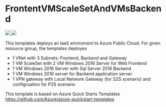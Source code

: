 # FrontentVMScaleSetAndVMsBackend
<a href="https://portal.azure.com/#create/Microsoft.Template/uri/https%3A%2F%2Fraw.githubusercontent.com%2FSoruk%2FAzureRMTemplates%2Fmaster%2FFrontendVMScaleSetAndVMsBackend%2Ftemplate.json" target="_blank">
    <img src="http://azuredeploy.net/deploybutton.png"/>
</a>
<a href="http://armviz.io/#/?load=https%3A%2F%2Fraw.githubusercontent.com%2FSoruk%2FAzureRMTemplates%2Fmaster%2FFrontendVMScaleSetAndVMsBackend%2Ftemplate.json" target="_blank">
    <img src="http://armviz.io/visualizebutton.png"/>
</a>

This templates deploys an IaaS enviroment to Azure Public Cloud.
For given resource group, the templates deployes
- 1 VNet with 3 Subnets: Frontend, Backend and Gateway
- 1 VM ScaleSet with 2 VM Windows 2016 Server for Web Frontend
- 1 VM Windows 2016 Server with Sql Server 2016 Backend
- 1 VM Windows 2016 server for Backend application server
- 1 VPN gateway with Local Network Gateway (for S2S scenario) and configruation for P2S scenario

This template is based on Azure Quick Starts Templates
https://github.com/Azure/azure-quickstart-templates